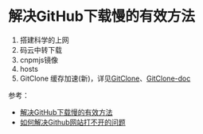 # 解决GitHub下载慢的有效方法

1. 搭建科学的上网
2. 码云中转下载
3. cnpmjs镜像
4. hosts
5. GitClone 缓存加速(新)，详见[GitClone](https://gitclone.com/)、[GitClone-doc](https://gitclone.com/docs)

参考：
- [解决GitHub下载慢的有效方法](https://juejin.cn/post/6850037279587565582)
- [如何解决Github网站打不开的问题](https://www.jianshu.com/p/bf37776b4bb8)
